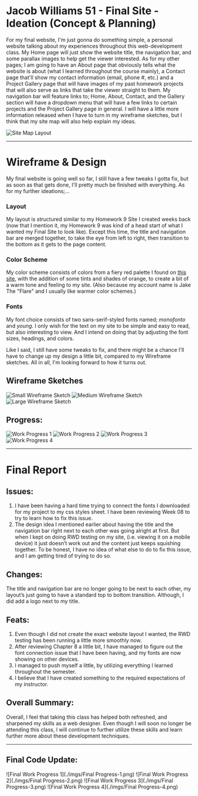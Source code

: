 # Jacob Williams 51 - Final Site - Ideation (Concept & Planning)

For my final website, I'm just gonna do something simple, a personal website talking about my experiences throughout this web-development class.  My Home page will just show the website title, the navigation bar, and some parallax images to help get the viewer interested.  As for my other pages; I am going to have an About page that obviously tells what the website is about (what I learned throughout the course mainly), a Contact page that'll show my contact information (email, phone #, etc.) and a Project Gallery page that will have images of my past homework projects that will also serve as links that take the viewer straight to them.  My navigation bar will feature links to; Home, About, Contact, and the Gallery section will have a dropdown menu that will have a few links to certain projects and the Project Gallery page in general.  I will have a little more information released when I have to turn in my wireframe sketches, but I think that my site map will also help explain my ideas.

![Site Map Layout](imgs/Site_Map.jpeg)

<hr>

# Wireframe & Design

My final website is going well so far, I still have a few tweaks I gotta fix, but as soon as that gets done, I'll pretty much be finished with everything.  As for my further ideations;...

### Layout
My layout is structured similar to my Homework 9 Site I created weeks back (now that I mention it, my Homework 9 was kind of a head start of what I wanted my Final Site to look like).  Except this time, the title and navigation bar are merged together, to take the eye from left to right, then transition to the bottom as it gets to the page content.

### Color Scheme
My color scheme consists of colors from a fiery red palette I found on [this site](http://blog.visme.co/color-combinations/), with the addition of some tints and shades of orange, to create a bit of a warm tone and feeling to my site.  (Also because my account name is Jake The "Flare" and I usually like warmer color schemes.)

### Fonts
My font choice consists of two sans-serif-styled fonts named; <i>monofonto</i> and <i>young</i>.  I only wish for the text on my site to be simple and easy to read, but also interesting to view.  And I intend on doing that by adjusting the font sizes, headings, and colors.  

Like I said, I still have some tweaks to fix, and there might be a chance I'll have to change up my design a little bit, compared to my Wireframe sketches.  All in all, I'm looking forward to how it turns out.

## Wireframe Sketches
![Small Wireframe Sketch](./imgs/Small.jpeg)
![Medium Wireframe Sketch](./imgs/Medium.jpeg)
![Large Wireframe Sketch](./imgs/Large.jpeg)

## Progress:
![Work Progress 1](./imgs/Progress-1.png)
![Work Progress 2](./imgs/Progress-2.png)
![Work Progress 3](./imgs/Progress-3.png)
![Work Progress 4](./imgs/Progress-4.png)

<hr>

# Final Report
## Issues:
1. I have been having a hard time trying to connect the fonts I downloaded for my project to my css styles sheet.  I have been reviewing Week 08 to try to learn how to fix this issue.
2. The design idea I mentioned earlier about having the title and the navigation bar right next to each other was going alright at first.  But when I kept on doing RWD testing on my site, (i.e. viewing it on a mobile device) it just doesn’t work out and the content just keeps squishing together.  To be honest, I have no idea of what else to do to fix this issue, and I am getting tired of trying to do so.

## Changes:
The title and navigation bar are no longer going to be next to each other, my layout’s just going to have a standard top to bottom transition.  Although, I did add a logo next to my title.

## Feats:
1. Even though I did not create the exact website layout I wanted, the RWD testing has been running a little more smoothly now.
2. After reviewing Chapter 8 a little bit, I have managed to figure out the font connection issue that I have been having, and my fonts are now showing on other devices.
3. I managed to push myself a little, by utilizing everything I learned throughout the semester.
4. I believe that I have created something to the required expectations of my instructor.

## Overall Summary:
Overall, I feel that taking this class has helped both refreshed, and sharpened my skills as a web designer.  Even though I will soon no longer be attending this class, I will continue to further utilize these skills and learn further more about these development techniques.

<hr>

## Final Code Update:
![Final Work Progress 1](./imgs/Final Progress-1.png)
![Final Work Progress 2](./imgs/Final Progress-2.png)
![Final Work Progress 3](./imgs/Final Progress-3.png)
![Final Work Progress 4](./imgs/Final Progress-4.png)
